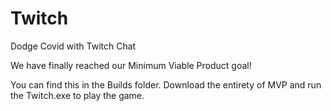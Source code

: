 # Twitch
Dodge Covid with Twitch Chat

We have finally reached our Minimum Viable Product goal!

You can find this in the Builds folder. Download the entirety of MVP and run the Twitch.exe to play the game.

